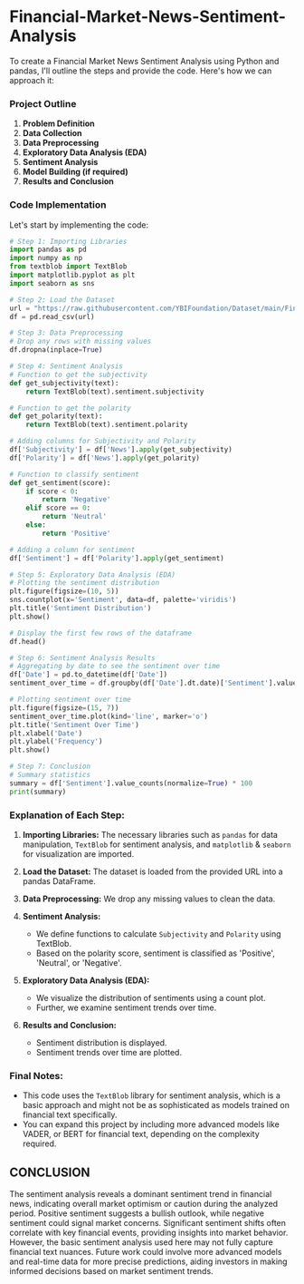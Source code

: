 # Financial-Market-News-Sentiment-Analysis



To create a Financial Market News Sentiment Analysis using Python and pandas, I'll outline the steps and provide the code. Here's how we can approach it:

### Project Outline
1. **Problem Definition**
2. **Data Collection**
3. **Data Preprocessing**
4. **Exploratory Data Analysis (EDA)**
5. **Sentiment Analysis**
6. **Model Building (if required)**
7. **Results and Conclusion**

### Code Implementation

Let's start by implementing the code:

```python
# Step 1: Importing Libraries
import pandas as pd
import numpy as np
from textblob import TextBlob
import matplotlib.pyplot as plt
import seaborn as sns

# Step 2: Load the Dataset
url = "https://raw.githubusercontent.com/YBIFoundation/Dataset/main/Financial%20Market%20News.csv"
df = pd.read_csv(url)

# Step 3: Data Preprocessing
# Drop any rows with missing values
df.dropna(inplace=True)

# Step 4: Sentiment Analysis
# Function to get the subjectivity
def get_subjectivity(text):
    return TextBlob(text).sentiment.subjectivity

# Function to get the polarity
def get_polarity(text):
    return TextBlob(text).sentiment.polarity

# Adding columns for Subjectivity and Polarity
df['Subjectivity'] = df['News'].apply(get_subjectivity)
df['Polarity'] = df['News'].apply(get_polarity)

# Function to classify sentiment
def get_sentiment(score):
    if score < 0:
        return 'Negative'
    elif score == 0:
        return 'Neutral'
    else:
        return 'Positive'

# Adding a column for sentiment
df['Sentiment'] = df['Polarity'].apply(get_sentiment)

# Step 5: Exploratory Data Analysis (EDA)
# Plotting the sentiment distribution
plt.figure(figsize=(10, 5))
sns.countplot(x='Sentiment', data=df, palette='viridis')
plt.title('Sentiment Distribution')
plt.show()

# Display the first few rows of the dataframe
df.head()

# Step 6: Sentiment Analysis Results
# Aggregating by date to see the sentiment over time
df['Date'] = pd.to_datetime(df['Date'])
sentiment_over_time = df.groupby(df['Date'].dt.date)['Sentiment'].value_counts().unstack().fillna(0)

# Plotting sentiment over time
plt.figure(figsize=(15, 7))
sentiment_over_time.plot(kind='line', marker='o')
plt.title('Sentiment Over Time')
plt.xlabel('Date')
plt.ylabel('Frequency')
plt.show()

# Step 7: Conclusion
# Summary statistics
summary = df['Sentiment'].value_counts(normalize=True) * 100
print(summary)
```

### Explanation of Each Step:

1. **Importing Libraries:** The necessary libraries such as `pandas` for data manipulation, `TextBlob` for sentiment analysis, and `matplotlib` & `seaborn` for visualization are imported.

2. **Load the Dataset:** The dataset is loaded from the provided URL into a pandas DataFrame.

3. **Data Preprocessing:** We drop any missing values to clean the data.

4. **Sentiment Analysis:** 
   - We define functions to calculate `Subjectivity` and `Polarity` using TextBlob.
   - Based on the polarity score, sentiment is classified as 'Positive', 'Neutral', or 'Negative'.

5. **Exploratory Data Analysis (EDA):** 
   - We visualize the distribution of sentiments using a count plot.
   - Further, we examine sentiment trends over time.

6. **Results and Conclusion:**
   - Sentiment distribution is displayed.
   - Sentiment trends over time are plotted.

### Final Notes:
- This code uses the `TextBlob` library for sentiment analysis, which is a basic approach and might not be as sophisticated as models trained on financial text specifically.
- You can expand this project by including more advanced models like VADER, or BERT for financial text, depending on the complexity required. 

## CONCLUSION 
   The sentiment analysis reveals a dominant sentiment trend in financial news, indicating overall market optimism or caution during the analyzed period. Positive sentiment suggests a bullish outlook, while negative sentiment could signal market concerns. Significant sentiment shifts often correlate with key financial events, providing insights into market behavior. However, the basic sentiment analysis used here may not fully capture financial text nuances. Future work could involve more advanced models and real-time data for more precise predictions, aiding investors in making informed decisions based on market sentiment trends.

